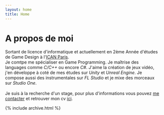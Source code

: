 ```yaml
---
layout: home
title: Home
---
```


# A propos de moi
Sortant de licence d'informatique et actuellement en 2ème Année d'études de Game Design à l'[ICAN Paris](https://www.ican-design.fr). <br>
Je comtpe me spécialiser en Game Programming. Je maîtrise des languages comme *C/C++* ou encore *C#*.
J'aime la création de jeux vidéo, j'en développe à coté de mes études sur *Unity* et *Unreal Engine*. Je compose aussi des instrumentales sur *FL Studio* et je mixe des morceaux sur *Studio One*. <br><br>
Je suis à la recherche d'un stage, pour plus d'informations vous pouvez [me contacter](mailto:erwann.messoah@gmail.com) et retrouver mon cv [ici](assets/cv.pdf).


{% include archive.html %}
